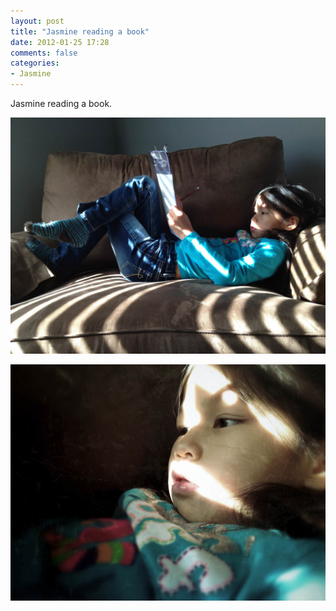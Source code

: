 ```yaml
---
layout: post
title: "Jasmine reading a book"
date: 2012-01-25 17:28
comments: false
categories: 
- Jasmine
---
```

Jasmine reading a book.

![Jasmine reading a book](/assets/images/2012/2012-01-25/2012-01-28%20at%2012-53-28-.jpg)


![Jasmine in the light](/assets/images/2012/2012-01-25/2012-01-28%20at%2012.53.38_Snapseed-.jpg)

